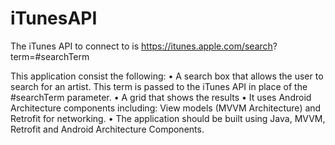 # iTunesAPI
The iTunes API to connect to is https://itunes.apple.com/search? term=#searchTerm 

This application consist the following:
• A search box that allows the user to search for an artist. This term is passed
to the iTunes API in place of the #searchTerm parameter.
• A grid that shows the results
• It uses Android Architecture components including:
     View models (MVVM Architecture) and Retrofit for networking.
• The application should be built using Java, MVVM, Retrofit and Android
Architecture Components. 
